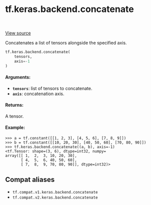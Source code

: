 <div itemscope itemtype="http://developers.google.com/ReferenceObject">
<meta itemprop="name" content="tf.keras.backend.concatenate" />
<meta itemprop="path" content="Stable" />
</div>

# tf.keras.backend.concatenate

<!-- Insert buttons and diff -->

<table class="tfo-notebook-buttons tfo-api" align="left">
</table>

<a target="_blank" href="/code/stable/tensorflow/python/keras/backend.py">View source</a>



Concatenates a list of tensors alongside the specified axis.

``` python
tf.keras.backend.concatenate(
    tensors,
    axis=-1
)
```



<!-- Placeholder for "Used in" -->


#### Arguments:


* <b>`tensors`</b>: list of tensors to concatenate.
* <b>`axis`</b>: concatenation axis.


#### Returns:

A tensor.



#### Example:


```
>>> a = tf.constant([[1, 2, 3], [4, 5, 6], [7, 8, 9]])
>>> b = tf.constant([[10, 20, 30], [40, 50, 60], [70, 80, 90]])
>>> tf.keras.backend.concatenate((a, b), axis=-1)
<tf.Tensor: shape=(3, 6), dtype=int32, numpy=
array([[ 1,  2,  3, 10, 20, 30],
       [ 4,  5,  6, 40, 50, 60],
       [ 7,  8,  9, 70, 80, 90]], dtype=int32)>
```


## Compat aliases

* `tf.compat.v1.keras.backend.concatenate`
* `tf.compat.v2.keras.backend.concatenate`

